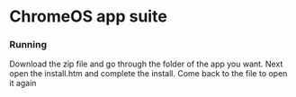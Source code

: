 # ChromeOS app suite
### Running
Download the zip file and go through the folder of the app you want. Next open the install.htm and complete the install. Come back to the file to open it again
